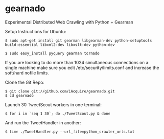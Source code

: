 gearnado
========

Experimental Distributed Web Crawling with Python + Gearman


Setup Instructions for Ubuntu:

    $ sudo apt-get install git gearman libgearman-dev python-setuptools build-essential libxml2-dev libxslt-dev python-dev

    $ sudo easy_install pyquery gearman tornado

If you are looking to do more than 1024 simultaneous connections on a single machine make sure you edit /etc/security/limits.conf and increase the soft/hard nofile limits.

Clone the Git Repo:

    $ git clone git://github.com/iAcquire/gearnado.git
    $ cd gearnado

Launch 30 TweetScout workers in one terminal:

    $ for i in `seq 1 30`; do ./TweetScout.py & done

And run the TweetHandler in another:

    $ time ./TweetHandler.py --url_file=python_crawler_urls.txt

